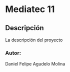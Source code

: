 # Mediatec 11

## Descripción

La descripción del proyecto

### Autor:
Daniel Felipe Agudelo Molina
